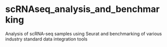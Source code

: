 # scRNAseq_analysis_and_benchmarking
Analysis of scRNA-seq samples using Seurat and benchmarking of various industry standard data integration tools
